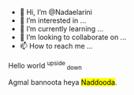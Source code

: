 - 👋 Hi, I’m @Nadaelarini
- 👀 I’m interested in ...
- 🌱 I’m currently learning ...
- 💞️ I’m looking to collaborate on ...
- 📫 How to reach me ...

<!---
Nadaelarini/Nadaelarini is a ✨ special ✨ repository because its `README.md` (this file) appears on your GitHub profile.
You can click the Preview link to take a look at your changes.
--->
Hello world <sup> upside </sup> <sub> down </sub>

<p> Agmal bannoota heya <mark>Naddooda</mark>.</p>
